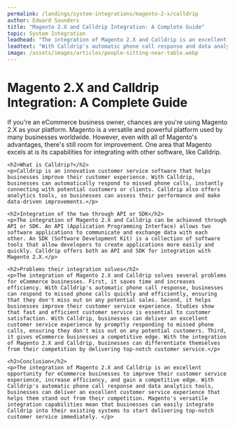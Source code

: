 ```yaml
---
permalink: /landings/system-integrations/magento-2-x/calldrip
author: Edward Saunders
title: "Magento 2.X and Calldrip Integration: A Complete Guide"
topic: System Integration
leadhead: "The integration of Magento 2.X and Calldrip is an excellent opportunity for eCommerce businesses to improve their customer service experience, increase efficiency, and gain a competitive edge"
leadtext: "With Calldrip's automatic phone call response and data analytics tools, businesses can deliver an excellent customer service experience that helps them stand out from their competition. Magento's versatile integration capabilities mean that businesses can easily integrate Calldrip into their existing systems to start delivering top-notch customer service immediately."
image: /assets/images/articles/people-sitting-near-table.webp
---
```

<div class="arttext">	<h1>Magento 2.X and Calldrip Integration: A Complete Guide</h1>
	<p>If you're an eCommerce business owner, chances are you're using Magento 2.X as your platform. Magento is a versatile and powerful platform used by many businesses worldwide. However, even with all of Magento's advantages, there's still room for improvement. One area that Magento excels at is its capabilities for integrating with other software, like Calldrip. </p>
	
	<h2>What is Calldrip?</h2>
	<p>Calldrip is an innovative customer service software that helps businesses improve their customer experience. With Calldrip, businesses can automatically respond to missed phone calls, instantly connecting with potential customers or clients. Calldrip also offers analytics tools, so businesses can assess their performance and make data-driven improvements.</p>

	<h2>Integration of the two through API or SDK</h2>
	<p>The integration of Magento 2.X and Calldrip can be achieved through API or SDK. An API (Application Programming Interface) allows two software applications to communicate and exchange data with each other. An SDK (Software Development Kit) is a collection of software tools that allow developers to create applications more easily and quickly. Calldrip offers both an API and SDK for integration with Magento 2.X.</p>

	<h2>Problems their integration solves</h2>
	<p>The integration of Magento 2.X and Calldrip solves several problems for eCommerce businesses. First, it saves time and increases efficiency. With Calldrip's automatic phone call response, businesses can respond to missed phone calls quickly and efficiently, ensuring that they don't miss out on any potential sales. Second, it helps businesses improve their customer service experience. Studies show that fast and efficient customer service is essential to customer satisfaction. With Calldrip, businesses can deliver an excellent customer service experience by promptly responding to missed phone calls, ensuring they don't miss out on any potential customers. Third, it gives eCommerce businesses a competitive edge. With the integration of Magento 2.X and Calldrip, businesses can differentiate themselves from their competition by delivering top-notch customer service.</p>

	<h2>Conclusion</h2>
	<p>The integration of Magento 2.X and Calldrip is an excellent opportunity for eCommerce businesses to improve their customer service experience, increase efficiency, and gain a competitive edge. With Calldrip's automatic phone call response and data analytics tools, businesses can deliver an excellent customer service experience that helps them stand out from their competition. Magento's versatile integration capabilities mean that businesses can easily integrate Calldrip into their existing systems to start delivering top-notch customer service immediately. </p>
</div>